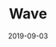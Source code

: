 ---
title: "Wave"
date: "2019-09-03"
description: "The obligatory noise displacement and Moiré pattern sketch. Still pretty proud of this one."
image: "./wave.png"
github: "https://github.com/DriesCruyskens/wave"
---